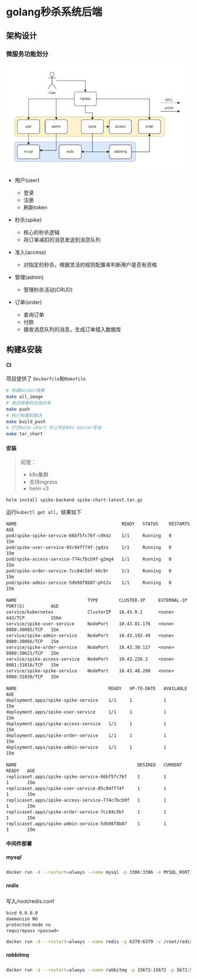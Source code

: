 # golang秒杀系统后端

## 架构设计

### 微服务功能划分

![bank_spike.drawio](assets/bank_spike.drawio.png)

* 用户(user)
  * 登录
  * 注册
  * 刷新token
  
* 秒杀(spike)
  * 核心的秒杀逻辑
  * 将订单减扣的消息发送到消息队列
  
* 准入(access)
  * 对指定的秒杀，根据灵活的规则配置来判断用户是否有资格

* 管理(admin)
  * 管理秒杀活动(CRUD)

* 订单(order)
  * 查询订单
  * 付款
  * 接收消息队列的消息，生成订单插入数据库




## 构建&安装

#### CI

项目提供了 `Dockerfile`和`Makefile`

```bash
# 构建docker镜像
make all_image
# 推送镜像到远端仓库
make push
# 执行构建和推送
make build_push
# 打包helm chart 供上传到k8s master安装
make tar_chart
```

#### 安装

> 前提：
>
> * k8s集群
> * 支持ingress
> * helm v3

```bash
helm install spike-backend spike-chart-latest.tar.gz
```

运行`kubectl get all`，结果如下

```
NAME                                        READY   STATUS    RESTARTS   AGE
pod/spike-spike-service-66bf5fc76f-c9k4z    1/1     Running   0          15m
pod/spike-user-service-85c94ff74f-jgdzx     1/1     Running   0          15m
pod/spike-access-service-774c7bcb9f-g2mg4   1/1     Running   0          15m
pod/spike-order-service-7cc84c5bf-k6c9r     1/1     Running   0          15m
pod/spike-admin-service-5db98f8b87-pht2x    1/1     Running   0          15m

NAME                           TYPE        CLUSTER-IP     EXTERNAL-IP   PORT(S)          AGE
service/kubernetes             ClusterIP   10.43.0.1      <none>        443/TCP          156m
service/spike-user-service     NodePort    10.43.81.176   <none>        8080:30085/TCP   15m
service/spike-admin-service    NodePort    10.43.192.49   <none>        8080:30066/TCP   15m
service/spike-order-service    NodePort    10.43.30.117   <none>        8080:30621/TCP   15m
service/spike-access-service   NodePort    10.43.226.2    <none>        8081:31816/TCP   15m
service/spike-spike-service    NodePort    10.43.48.208   <none>        8080:31830/TCP   15m

NAME                                   READY   UP-TO-DATE   AVAILABLE   AGE
deployment.apps/spike-spike-service    1/1     1            1           15m
deployment.apps/spike-user-service     1/1     1            1           15m
deployment.apps/spike-access-service   1/1     1            1           15m
deployment.apps/spike-order-service    1/1     1            1           15m
deployment.apps/spike-admin-service    1/1     1            1           15m

NAME                                              DESIRED   CURRENT   READY   AGE
replicaset.apps/spike-spike-service-66bf5fc76f    1         1         1       15m
replicaset.apps/spike-user-service-85c94ff74f     1         1         1       15m
replicaset.apps/spike-access-service-774c7bcb9f   1         1         1       15m
replicaset.apps/spike-order-service-7cc84c5bf     1         1         1       15m
replicaset.apps/spike-admin-service-5db98f8b87    1         1         1       15m
```

#### 中间件部署

##### mysql

```bash
docker run -d --restart=always --name mysql -p 3306:3306 -e MYSQL_ROOT_PASSWORD=<passwd> mysql
```

##### redis

写入/root/redis.conf

```
bind 0.0.0.0
daemonize NO
protected-mode no
requirepass <passwd>
```

```bash
docker run -d --restart=always --name redis -p 6379:6379 -v /root/redis.conf:/etc/redis/redis.conf -d redis /etc/redis/redis.conf
```

##### rabbitmq

```bash
docker run -d --restart=always --name rabbitmq -p 15672:15672 -p 5672:5672 -e RABBITMQ_DEFAULT_USER=<username> -e RABBITMQ_DEFAULT_PASS=<passwd> rabbitmq:management
```

  

  